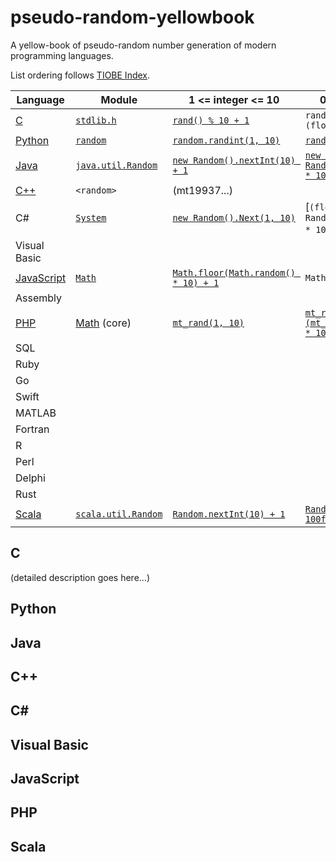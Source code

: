 # pseudo-random-yellowbook
A yellow-book of pseudo-random number generation of modern programming languages.

List ordering follows [TIOBE Index](https://www.tiobe.com/tiobe-index/).


| Language | Module | 1 <= integer <= 10 | 0 <= float < 100 |
|----------|--------|--------------------|------------------|
| [C](#c) | [`stdlib.h`](https://pubs.opengroup.org/onlinepubs/9699919799/basedefs/stdlib.h.html) | [`rand() % 10 + 1`](https://www.gnu.org/software/libc/manual/html_node/ISO-Random.html) | `rand() / (float)RAND_MAX * 100` |
| [Python](#python) | [`random`](https://docs.python.org/3/library/random.html) | [`random.randint(1, 10)`](https://docs.python.org/3/library/random.html#random.randint) | [`random.random() * 100`](https://docs.python.org/3/library/random.html#random.random) |
| [Java](#java) | [`java.util.Random`](https://docs.oracle.com/en/java/javase/16/docs/api/java.base/java/util/Random.html) | [`new Random().nextInt(10) + 1`](https://docs.oracle.com/en/java/javase/16/docs/api/java.base/java/util/Random.html#nextInt()) | [`new Random().nextFloat() * 100`](https://docs.oracle.com/en/java/javase/16/docs/api/java.base/java/util/Random.html#nextFloat()) |
| [C++](#C++) | `<random>` | (mt19937...) | |
| C# | [`System`](https://docs.microsoft.com/en-us/dotnet/api/system.random?view=net-5.0)| [`new Random().Next(1, 10)`](https://docs.microsoft.com/en-us/dotnet/api/system.random?view=net-5.0) | [`(float)(new Random().NextDouble() * 100)`] |
| Visual Basic |
| [JavaScript](#javascript) | [`Math`](https://developer.mozilla.org/docs/Web/JavaScript/Reference/Global_Objects/Math) | [`Math.floor(Math.random() * 10) + 1`](https://developer.mozilla.org/docs/Web/JavaScript/Reference/Global_Objects/Math/random) | `Math.random() * 100` |
| Assembly |
| [PHP](#php) | [Math](https://www.php.net/manual/en/book.math.php) (core) | [`mt_rand(1, 10)`](https://www.php.net/manual/function.rand.php) | [`mt_rand() / (float)(mt_getrandmax() + 1) * 100`](https://www.php.net/manual/en/function.mt-getrandmax.php) |
| SQL |
| Ruby |
| Go |
| Swift |
| MATLAB |
| Fortran |
| R |
| Perl |
| Delphi |
| Rust |
| [Scala](#scala) | [`scala.util.Random`](https://www.scala-lang.org/api/3.0.2/scala/util/Random.html) | [`Random.nextInt(10) + 1`](https://www.scala-lang.org/api/3.0.2/scala/util/Random.html#nextInt-fffffbe0) | [`Random.between(1f, 100f)`](https://www.scala-lang.org/api/3.0.2/scala/util/Random.html#between-44b) |


## C

(detailed description goes here...)

## Python

## Java

## C++

## C#

## Visual Basic

## JavaScript

## PHP

## Scala
